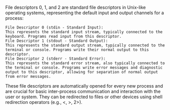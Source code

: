 
File descriptors 0, 1, and 2 are standard file descriptors in Unix-like operating systems, representing the default input and output channels for a process:

    File Descriptor 0 (stdin - Standard Input):
    This represents the standard input stream, typically connected to the keyboard. Programs read input from this descriptor.
    File Descriptor 1 (stdout - Standard Output):
    This represents the standard output stream, typically connected to the terminal or console. Programs write their normal output to this descriptor.
    File Descriptor 2 (stderr - Standard Error):
    This represents the standard error stream, also typically connected to the terminal or console. Programs write error messages and diagnostic output to this descriptor, allowing for separation of normal output from error messages. 

These file descriptors are automatically opened for every new process and are crucial for basic inter-process communication and interaction with the user or system. They can be redirected to files or other devices using shell redirection operators (e.g., <, >, 2>).
